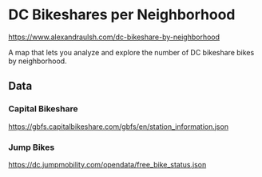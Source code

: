 # DC Bikeshares per Neighborhood

https://www.alexandraulsh.com/dc-bikeshare-by-neighborhood

A map that lets you analyze and explore the number of DC bikeshare bikes by neighborhood.

## Data

### Capital Bikeshare

https://gbfs.capitalbikeshare.com/gbfs/en/station_information.json

### Jump Bikes

https://dc.jumpmobility.com/opendata/free_bike_status.json